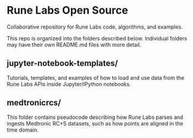 # Rune Labs Open Source

Collaborative repository for Rune Labs code, algorithms, and examples.

This repo is organized into the folders described below. Individual folders
may have their own README.md files with more detail.


## jupyter-notebook-templates/

Tutorials, templates, and examples of how to load and use data from the Rune
Labs APIs inside Jupyter/IPython notebooks.


## medtronicrcs/

This folder contains pseudocode describing how Rune Labs parses and ingests
Medtronic RC+S datasets, such as how points are aligned in the time domain.

